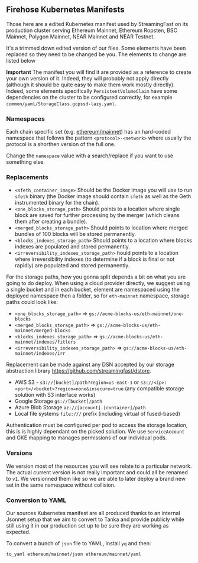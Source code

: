 ## Firehose Kubernetes Manifests

Those here are a edited Kubernetes manifest used by StreamingFast on its production cluster serving Ethereum Mainnet,
Ethereum Ropsten, BSC Mainnet, Polygon Mainnet, NEAR Mainnet and NEAR Testnet.

It's a trimmed down edited version of our files. Some elements have been replaced so they need to be changed
be you. The elements to change are listed below

**Important** The manifest you will find it are provided as a reference to create your own version of it. Indeed,
they will probably not apply directly (although it should be quite easy to make them work mostly directly). Indeed,
some elements specifically `PersistentVolumeClaim` have some dependencies on the cluster to be configured correctly,
for example `common/yaml/StorageClass.gcpssd-lazy.yaml`.

### Namespaces

Each chain specific set (e.g. [ethereum/mainnet](./ethereum/mainnet)) has an hard-coded namespace that follows the
pattern `<protocol>-<network>` where usually the protocol is a shorthen version of the full one.

Change the `namespace` value with a search/replace if you want to use something else.

### Replacements

- `<sfeth_container_image>` Should be the Docker image you will use to run `sfeth` binary (the Docker image should contain `sfeth` as well as the Geth instrumented binary for the chain).
- `<one_blocks_storage_path>` Should points to a location where single block are saved for further processing by the merger (which cleans them after creating a bundle).
- `<merged_blocks_storage_path>` Should points to location where merged bundles of 100 blocks will be stored permanently.
- `<blocks_indexes_storage_path>` Should points to a location where blocks indexes are populated and stored permanently.
- `<irreversibility_indexes_storage_path>` hould points to a location where irreversibility indexes (to determine if a block is final or not rapidly) are populated and stored permanently.

For the storage paths, how you gonna split depends a bit on what you are going to do deploy. When using a cloud provider directly,
we suggest using a single bucket and in each bucket, element are namespaced using the deployed namespace then a folder, so for
`eth-mainnet` namespace, storage paths could look like:

- `<one_blocks_storage_path>` => `gs://acme-blocks-us/eth-mainnet/one-blocks`
- `<merged_blocks_storage_path>` => `gs://acme-blocks-us/eth-mainnet/merged-blocks`
- `<blocks_indexes_storage_path>` => `gs://acme-blocks-us/eth-mainnet/indexes/fitlers`
- `<irreversibility_indexes_storage_path>` => `gs://acme-blocks-us/eth-mainnet/indexes/irr`

Replacement can be made against any DSN accepted by our storage abstraction library
https://github.com/streamingfast/dstore.

- AWS S3 - `s3://[bucket]/path?region=us-east-1` or `s3://<ip>:<port>/<bucket>?region=none&insecure=true` (any compatible storage solution with S3 interface works)
- Google Storage `gs://[bucket]/path`
- Azure Blob Storage `az://[account].[container]/path`
- Local file systems `file:///` prefix (including virtual of fused-based)

Authentication must be configured per pod to access the storage location, this is is highly dependant on the picked
solution. We use `ServiceAccount` and GKE mapping to manages permissions of our individual pods.

### Versions

We version most of the resources you will see relate to a particular network. The actual current version is not really important
and could all be renamed to `v1`. We versionned them like so we are able to later deploy a brand new set in the same namespace
without collision.

### Conversion to YAML

Our sources Kubernetes manifest are all produced thanks to an internal Jsonnet setup that we aim to convert to
Tanka and provide publicly while still using it in our production set up to be sure they are working as expected.

To convert a bunch of `json` file to YAML, install `yq` and then:

```
to_yaml ethereum/mainnet/json ethereum/mainnet/yaml
```
